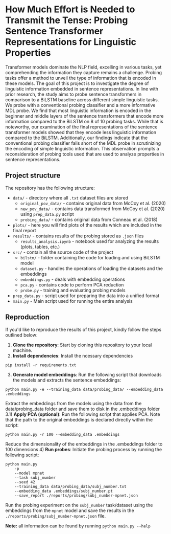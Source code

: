 # How Much Effort is Needed to Transmit the Tense: Probing Sentence Transformer Representations for Linguistic Properties
Transformer models dominate the NLP field, excelling in various tasks, yet comprehending the information they capture remains a challenge. Probing tasks offer a method to unveil the type of information that is encoded in these models. The goal of this project is to investigate the degree of linguistic information embedded in sentence representations. In line with prior research, the study aims to probe sentence transformers in comparison to a BiLSTM baseline across different simple linguistic tasks. We probe with a conventional probing classifier and a more informative MDL probe. We find that most linguistic information is encoded in the beginner and middle layers of the sentence transformers that encode more information compared to the BiLSTM on 8 of 10 probing tasks. While that is noteworthy, our examination of the final representations of the sentence transformer models showed that they encode less linguistic information compared to the BiLSTM. Additionally, our findings indicate that the conventional probing classifier falls short of the MDL probe in scrutinizing the encoding of simple linguistic information. This observation prompts a reconsideration of probing tools used that are used to analyze properties in sentence representations.

## Project structure
The repository has the following structure:
- `data/` - directory where all `.txt` dataset files are stored
    - `original_pov_data/` - contains original data from McCoy et al. (2020)
    - `new_pov_data/` - contains data transformed from McCoy et al. (2020) using `prep_data.py` script
    - `probing_data/` - contains original data from Conneau et al. (2018) 
- `plots/` - here you will find plots of the results which are included in the final report
- `results/` - contains results of the probing stored as `.json` files
    - `results_analysis.ipynb` - notebook used for analyzing the results (plots, tables, etc.)
- `src/` - contain all the source code of the project
    - `bilstm/` - folder containing the code for loading and using BiLSTM model
    - `dataset.py` - handles the operations of loading the datasets and the embeddings
    - `embeddings.py` - deals with embedding operations
    - `pca.py` - contains code to perform PCA reduction 
    - `probe.py` - training and evaluating probing models
- `prep_data.py` - script used for preparing the data into a unified format
- `main.py` - Main script used for running the entire analysis

## Reproduction
If you'd like to reproduce the results of this project, kindly follow the steps outlined below:
1) **Clone the repository**: Start by cloning this repository to your local machine.
2) **Install dependencies**: Install the ncessary dependencies
```
pip install -r requirements.txt
```
3) **Generate model embeddings**: Run the following script that downloads the models and extracts the sentence embeddings:
```
python main.py -e --training_data data/probing_data/ --embedding_data .embeddings
```
Extract the embeddings from the models using the data from the data/probing_data folder and save them to disk in the .embeddings folder
3.1) **Apply PCA (optional)**: Run the following script that applies PCA. Note that the path to the original embeddings is declared directly within the script:

```
python main.py -r 100 --embedding_data .embeddings
```
Reduce the dimensionality of the embeddings in the .embeddings folder to 100 dimensions
4) **Run probes**: Initiate the probing process by running the following script:
```
python main.py
    -p 
    --model mpnet
    --task subj_number
    --seed 42
    --training_data data/probing_data/subj_number.txt
    --embedding_data .embeddings/subj_number.pt
    --save_report ./reports/probing/subj_number-mpnet.json
```
Run the probing experiment on the `subj_number` task/dataset using the embeddings from the `mpnet` model
and save the results in the `./reports/probing/subj_number-mpnet.json` file.

**Note:** all information can be found by running `python main.py --help`